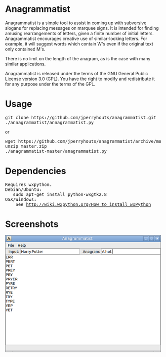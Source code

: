 Anagrammatist
=============

Anagrammatist is a simple tool to assist in coming up with
subversive slogans for replacing messages on marquee signs.
It is intended for finding amusing rearrangements of letters,
given a finite number of initial letters. Anagrammatist
encourages creative use of similar-looking letters. For example,
it will suggest words which contain W's even if the original
text only contained M's.

There is no limit on the length of the anagram, as is the case
with many similar applications.

Anagrammatist is released under the terms of the GNU General
Public License version 3.0 (GPL). You have the right to modify
and redistribute it for any purpose under the terms of the GPL.

# Usage
<pre>
git clone https://github.com/jperryhouts/anagrammatist.git
./annagrammatist/annagrammatist.py
</pre>

or

<pre>
wget https://github.com/jperryhouts/anagrammatist/archive/master.zip
unzip master.zip
./anagrammatist-master/anagrammatist.py
</pre>

# Dependencies
<pre>
Requires wxpython.
Debian/Ubuntu:
   sudo apt-get install python-wxgtk2.8
OSX/Windows:
    See <a href="http://wiki.wxpython.org/How%20to%20install%20wxPython">http://wiki.wxpython.org/How to install wxPython</a>
</pre>

# Screenshots
![Anagrammatist in action](https://raw.githubusercontent.com/jperryhouts/anagrammatist/master/doc/screenshot.png)
